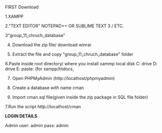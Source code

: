 FIRST Download

1.XAMPP

2."TEXT EDITOR" NOTEPAD++ OR SUBLIME TEXT 3 / ETC.

3"group_11_chruch_database"

4. Download the zip file/ download winrar

5. Extract the file and copy "group_11_chruch_database" folder

6.Paste inside root directory/ where you install xammp local disk C: drive D: drive E: paste: (for xampp/htdocs, 

7. Open PHPMyAdmin (http://localhost/phpmyadmin)

8. Create a database with name cman

6. Import cman.sql file(given inside the zip package in SQL file folder)

7.Run the script http://localhost/cman


**LOGIN DETAILS** 

Admin
user: admin
pass: admin
